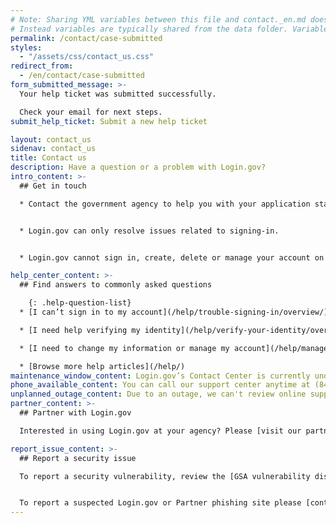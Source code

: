 ```yaml
---
# Note: Sharing YML variables between this file and contact._en.md does not work well.
# Instead variables are typically shared from the data folder. Variables are duplicated for now.
permalink: /contact/case-submitted
styles:
  - "/assets/css/contact_us.css"
redirect_from:
  - /en/contact/case-submitted
form_submitted_message: >-
  Your help ticket was submitted successfully.

  Check your email for next steps.
submit_help_ticket: Submit a new help ticket

layout: contact_us
sidenav: contact_us
title: Contact us
description: Have a question or a problem with Login.gov?
intro_content: >-
  ## Get in touch

  * Contact the government agency to help you with your application status, membership, eligibility, benefits or other concerns related to your account with that government agency. You can find the contact information on the agency’s website.


  * Login.gov can only resolve issues related to signing-in.


  * Login.gov cannot sign in, create, delete or manage your account on your behalf.

help_center_content: >-
  ## Find answers to commonly asked questions

    {: .help-question-list}
  * [I can’t sign in to my account](/help/trouble-signing-in/overview/)

  * [I need help verifying my identity](/help/verify-your-identity/overview/)

  * [I need to change my information or manage my account](/help/manage-your-account/overview/)

  * [Browse more help articles](/help/)
maintenance_window_content: Login.gov’s Contact Center is currently undergoing maintenance from <strong>%{start_time} - %{end_time}.</strong> Visit some common topics below for assistance.
phone_available_content: You can call our support center anytime at (844) 875-6446.
unplanned_outage_content: Due to an outage, we can't review online support requests.
partner_content: >-
  ## Partner with Login.gov

  Interested in using Login.gov at your agency? Please [visit our partners website](/partners/) or [contact us](/partners/business-inquiries/).

report_issue_content: >-
  ## Report a security issue

  To report a security vulnerability, review the [GSA vulnerability disclosure policy](https://www.gsa.gov/vulnerability-disclosure-policy) and submit your report through the [GSA Bug Bounty Program](https://hackerone.com/gsa_bbp){:class="usa-link--external"}.


  To report a suspected Login.gov or Partner phishing site please [contact us](https://forms.gle/uj8NwiaDrieVHa466){:class="usa-link--external"}.
---
```


